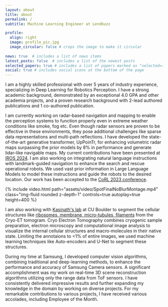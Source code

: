 ```yaml
---
layout: about
title: about
permalink: /
subtitle: Machine Learning Engineer at Lendbuzz

profile:
  align: right
  image: profile_pic.jpg
  image_circular: false # crops the image to make it circular
  
news: true  # includes a list of news items
latest_posts: false  # includes a list of the newest posts
selected_papers: true # includes a list of papers marked as "selected={true}"
social: true # includes social icons at the bottom of the page
---
```

I am a highly skilled professional with over 5 years of industry experience, specializing in Deep Learning for Robotics Perception. I have a strong academic background, demonstrated by an exceptional 4.0 GPA and other academia projects, and a proven research background with 2-lead authored publications and 1 co-authored publication. 

I am currently working on radar-based navigation and mapping to enable the perception systems to function properly even in extreme weather conditions like smoke, fog etc. Even though radar sensors are proven to be effective in these environments, they pose additional challenges like sparse data representations and multi-path reflections. I have developed the state-of-the-art generative transformer, UpPoinTr, for enhancing volumetric radar maps surpassing the prior models by 8% in performance and generate lidar-like navigable maps. My current contributions have been presented at <a href="https://iros2024-abudhabi.org/">IROS 2024</a>. I am also working on integrating natural language instructions with landmark-guided navigation to enhance the search and rescue operational robots. We used vast prior information in Large Language Models to model these instructions and guide the robots to the desired location. Our work has been accepted to the <a href="https://www.corl2023.org/">CoRL 2023 conference</a>.

<div class="row">
    <div class="caption">
        {% include video.html path="assets/video/SpotFinalNoBlurMontage.mp4" class="img-fluid rounded z-depth-1" controls=true autoplay=true height=400 %}
    </div>
</div>


I am also working with <a href="http://cryoem.colorado.edu/">Kasinath's lab</a> at CU Boulder to segment the cellular structures like <a href="projects/1_project">ribosomes, membrane, micro-tubules, filaments</a> from the Cryo-ET tomogram. Cryo Electron Tomography combines cryogenic sample preparation, electron microscopy and computational image analysis to visualize the internal cellular structures and macro-molecules in their native state. Limiting the annotaions to <1% of entire images, we used machine learning techniques like Auto-encoders and U-Net to segment these structures.

During my time at Samsung, I developed computer vision algorithms, combining traditional and deep-learning methods, to enhance the performance and accuracy of Samsung Camera sensors. A significant accomplishment was my work on real-time 3D scene reconstruction algorithms utilizing only the range data from ToF sensors. I have consistently delivered impressive results and further expanding my knowledge in the domain by working on diverse projects. For my remarkable contributions to various projects, I have received various accolades, including Employee of the Month.


